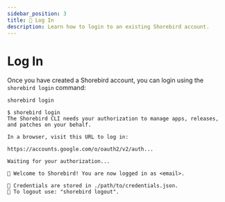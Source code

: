 ```yaml
---
sidebar_position: 3
title: 🔑 Log In
description: Learn how to login to an existing Shorebird account.
---
```


# Log In

Once you have created a Shorebird account, you can login using the `shorebird login` command:

```
shorebird login
```

```
$ shorebird login
The Shorebird CLI needs your authorization to manage apps, releases, and patches on your behalf.

In a browser, visit this URL to log in:

https://accounts.google.com/o/oauth2/v2/auth...

Waiting for your authorization...

🎉 Welcome to Shorebird! You are now logged in as <email>.

🔑 Credentials are stored in ./path/to/credentials.json.
🚪 To logout use: "shorebird logout".
```
